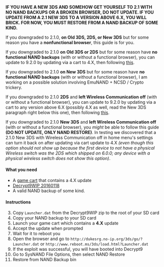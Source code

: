 **IF YOU HAVE A NEW 3DS AND SOMEHOW GET YOURSELF TO 2.1 WITH NO NAND BACKUPS OR A BROKEN BROWSER, DO NOT UPDATE. IF YOU UPDATE FROM A 2.1 NEW 3DS TO A VERSION ABOVE 6.X, YOU WILL BRICK. FOR NOW, YOU MUST RESTORE FROM A NAND BACKUP OF SOME KIND.**

If you downgraded to 2.1.0, **on Old 3DS, 2DS, or New 3DS** but for some reason you have a **nonfunctional browser**, this guide is for you.

If you downgraded to 2.1.0 **on Old 3DS or 2DS** but for some reason have **no functional NAND backups** (with or without a functional browser), you can update to 9.2.0 by updating via a cart to 4.X, then following [this](https://github.com/Plailect/Guide/wiki/9.2.0-Update).

If you downgraded to 2.1.0 **on New 3DS** but for some reason have **no functional NAND backups** (with or without a functional browser), I am working on a possible solution involving EmuNAND + NCSD / Crypto trickery.

If you downgraded to 2.1.0 **2DS** and **left Wireless Communication off** (with or without a functional browser), you can update to 9.2.0 by updating via a cart to any version above 6.X (possibly 4.X as well, read the New 3DS paragraph right below this one), then following [this](https://github.com/Plailect/Guide/wiki/9.2.0-Update).

If you downgraded to 2.1.0 **New 3DS** and **left Wireless Communication off** (with or without a functional browser), you *might* be able to follow this guide **(DO NOT UPDATE, ONLY NAND RESTORE)**. In testing we discovered that a 2.1.0 New 3DS with Wireless Communication off in home menu's settings can turn it back on after updating via cart update to 4.X *(even though this option should not show up because the first device to not have a physical Wireless switch was the 2DS which shipped on 6.0.0; any device with a physical wireless switch does not show this option)*.

#### What you need

* A [game cart](http://www.3dsdb.com/) that contains a 4.X update
* [Decrypt9WIP 20160118](https://github.com/d0k3/Decrypt9WIP/releases/tag/20160118)
* A valid NAND backup of some kind. 

#### Instructions

3. Copy `Launcher.dat` from the Decrypt9WIP zip to the root of your SD card
4. Copy your NAND backup to your SD card
6. Launch your game cart which contains a **4.X** update
7. Accept the update when prompted
8. Wait for it to reboot you
9. Open the browser and go to `http://dukesrg.no-ip.org/3ds/go/?Launcher.dat` or `http://www.reboot.ms/3ds/load.html?Launcher.dat`
10. If the exploit was successful, you will have booted into Decrypt9
11. Go to SysNAND File Options, then select NAND Restore
12. Restore from NAND Backup bin